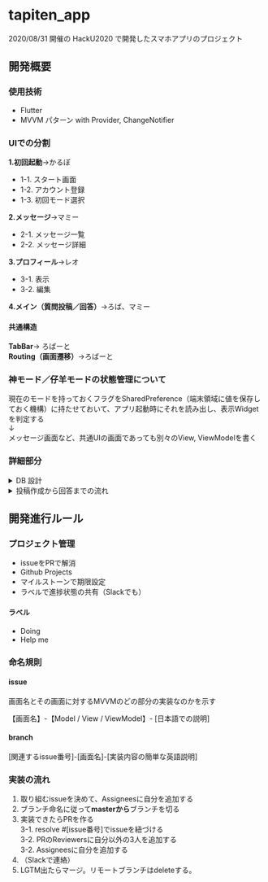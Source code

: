 # tapiten_app

2020/08/31 開催の HackU2020 で開発したスマホアプリのプロジェクト

## 開発概要
### 使用技術
- Flutter
- MVVM パターン with Provider, ChangeNotifier

### UIでの分割
**1.初回起動**→かるぼ

- 1-1. スタート画面
- 1-2. アカウント登録
- 1-3. 初回モード選択

**2.メッセージ**→マミー

- 2-1. メッセージ一覧
- 2-2. メッセージ詳細

**3.プロフィール**→レオ

- 3-1. 表示
- 3-2. 編集

**4.メイン（質問投稿／回答）**→ろば、マミー

#### 共通構造
**TabBar**→ ろばーと  
**Routing（画面遷移）**→ろばーと

### 神モード／仔羊モードの状態管理について
現在のモードを持っておくフラグをSharedPreference（端末領域に値を保存しておく機構）に持たせておいて、アプリ起動時にそれを読み出し、表示Widgetを判定する  
↓  
メッセージ画面など、共通UIの画面であっても別々のView, ViewModelを書く


### 詳細部分
<details>
<summary>DB 設計</summary>

```json
{
  // ホーム画面（ランキング）-> "god_ranking", "sheep_ranking"でソートして取る
  "ranking": {
    "god_ranking": [{"id", "user_name", "image_url"}],
    "sheep_ranking": [{"id", "user_name", "image_url"}]
  },

  // マッチング画面
  "matching_state": {[
    id: {
      "isLogin": true/false, // godもsheepもt/f取れる
      "isWaiting": true/false, // sheepのみtrueが取れる
      "isSearching": true/false, // godのみtrueが取れる
      "opponent_id": "相手のID"(String)
    }]
  },

  // 履歴画面
  // 神様モードの時はanswersを
  // 仔羊モードの時はquestionsを
  // 取得する
  "messages": {
    "answers": [
      id: {[
        "questioner_id": "質問者のログインID"(String),
        "question_content": "質問文"(String),
        "answer_content": "回答された選択肢"(String)
      ]
    }],
    "questions": [
      id: {[
        "answerer_id": "回答者のログインID"(String),
        "question_content": "質問文"(String),
        "answer1": "回答できる選択肢1"(String),
        "answer2": "回答できる選択肢2"(String)
      ]}
    ]
  }

  // プロフィール画面用コレクション -> 自己idで取ってくる
  "user_info": {
    "id": "ユーザ固有ID"(String),
    "login_id": "ログインID(英数字8文字以内)"(String),
    "name": "ユーザ名"(String),
    "password": "パスワード"(String),
    "god_score": 100(Int),
    "sheep_score": 100(Int),
    "isGod": true(Bool),
    "god_info": {
      "first_reward": "前半称号"(String),
      "last_reward": "後半称号"(String),
      "description": "自己紹介"(String),
    },
    "sheep_info": {
      "first_reward": "前半称号"(String),
      "last_reward": "後半称号"(String),
      "description": "自己紹介"(String)
    }
  }
}
```
</details>


<details>
<summary>投稿作成から回答までの流れ</summary>

```
1. 仔羊が投稿を作成

2. 仔羊側からマッチング処理
   2-0. isLogin = true && isSearching = true の神様がいる  
   2-1. 仔羊は自身の isWaiting を true にする  
   2-2. 神様は isLogin = true && isWaiting = true の仔羊を選ぶ **（ユーザーの View 操作有り）**  
   2-3. 書き込み処理  
    2-3-1. 神様が仔羊の opponent_id に自身の id を書き込む  
    2-3-2. 仔羊は opponent_id の変更を検知。書き込まれた opponent_id の神様を探し、神様の opponent_id に自身の id を書き込む  
   2-4. 自身の opponent_id != "" && 相手の opponent_id != ""(or 自分の id)なら成功

3. 仔羊が messages コレクションの questions->id に質問内容を書き込み

4. 神様は matching コレクションの id->opponent_id から仔羊の id を取得して、messages コレクションから質問内容を取得する([questions->opponent_id].last)

5. 神様は取得した質問内容を View に表示して回答を作成する

6. 神様は回答内容を messages->questions->opponent_id と、messages->answers->id にそれぞれ書き込む

7. マッチングの破棄処理  
   7-1. 互いに opponent_id= ""にする
   7-2. 仔羊は isWaiting = false にする
   7-3. 神様は isSearching = false にする
```
</details>


## 開発進行ルール
### プロジェクト管理
- issueをPRで解消
- Github Projects
- マイルストーンで期限設定
- ラベルで進捗状態の共有（Slackでも）

#### ラベル
- Doing
- Help me

### 命名規則
#### issue
画面名とその画面に対するMVVMのどの部分の実装なのかを示す

【画面名】-【Model / View / ViewModel】- [日本語での説明]

#### branch
[関連するissue番号]-[画面名]-[実装内容の簡単な英語説明]

### 実装の流れ
1. 取り組むissueを決めて、Assigneesに自分を追加する
2. ブランチ命名に従って**masterから**ブランチを切る
3. 実装できたらPRを作る  
3-1. resolve #[issue番号]でissueを紐づける  
3-2. PRのReviewersに自分以外の3人を追加する  
3-2. Assigneesに自分を追加する
4. （Slackで連絡）
5. LGTM出たらマージ。リモートブランチはdeleteする。

